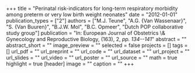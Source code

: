 +++
title = "Perinatal risk-indicators for long-term respiratory morbidity among preterm or very low birth weight neonates"
date = "2012-01-01"
publication_types = ["2"]
authors = ["M.J. Teune", "A.G. {Van Wassenaar}", "S. {Van Buuren}", "B.J.W. Mol", "B.C. Opmeer", "Dutch POP collaborative study group"]
publication = "In: European Journal of Obstetrics \\& Gynecology and Reproductive Biology, (163), 2, _pp. 134--141_"
abstract = ""
abstract_short = ""
image_preview = ""
selected = false
projects = []
tags = []
url_pdf = ""
url_preprint = ""
url_code = ""
url_dataset = ""
url_project = ""
url_slides = ""
url_video = ""
url_poster = ""
url_source = ""
math = true
highlight = true
[header]
image = ""
caption = ""
+++
